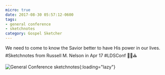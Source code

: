 ```yaml
---
micro: true
date: 2017-08-30 05:57:12-0600
tags:
- general conference
- sketchnotes
category: Gospel Sketcher
---
```


We need to come to know the Savior better to have His power in our lives. #Sketchnotes from Russell M. Nelson in Apr 17 #LDSConf ✍🏼⛪️

![General Conference sketchnotes](https://media.bennorris.org/images/gospelsketcher/uploads/2018/a5e3fc4adf.jpg){:loading="lazy"}
